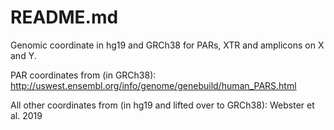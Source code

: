 # README.md
Genomic coordinate in hg19 and GRCh38 for PARs, XTR and amplicons on X and Y.

PAR coordinates from (in GRCh38): http://uswest.ensembl.org/info/genome/genebuild/human_PARS.html

All other coordinates from (in hg19 and lifted over to GRCh38): Webster et al. 2019 
